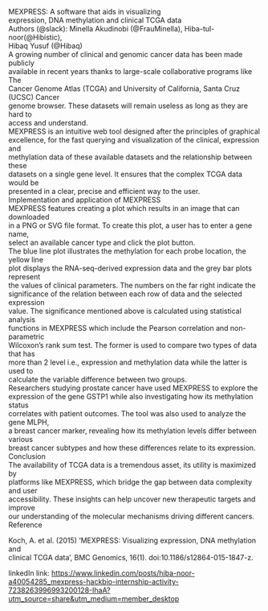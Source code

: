 MEXPRESS: A software that aids in visualizing\
expression, DNA methylation and clinical TCGA data\
Authors (@slack): Minella Akudinobi (@FrauMinella), Hiba-tul-noor(@Hibistic),\
Hibaq Yusuf (@Hibaq)\
A growing number of clinical and genomic cancer data has been made publicly\
available in recent years thanks to large-scale collaborative programs like The\
Cancer Genome Atlas (TCGA) and University of California, Santa Cruz (UCSC) Cancer\
genome browser. These datasets will remain useless as long as they are hard to\
access and understand.\
MEXPRESS is an intuitive web tool designed after the principles of graphical\
excellence, for the fast querying and visualization of the clinical, expression and\
methylation data of these available datasets and the relationship between these\
datasets on a single gene level. It ensures that the complex TCGA data would be\
presented in a clear, precise and efficient way to the user.\
Implementation and application of MEXPRESS\
MEXPRESS features creating a plot which results in an image that can downloaded\
in a PNG or SVG file format. To create this plot, a user has to enter a gene name,\
select an available cancer type and click the plot button.\
The blue line plot illustrates the methylation for each probe location, the yellow line\
plot displays the RNA-seq-derived expression data and the grey bar plots represent\
the values of clinical parameters. The numbers on the far right indicate the\
significance of the relation between each row of data and the selected expression\
value. The significance mentioned above is calculated using statistical analysis\
functions in MEXPRESS which include the Pearson correlation and non-parametric\
Wilcoxon’s rank sum test. The former is used to compare two types of data that has\
more than 2 level i.e., expression and methylation data while the latter is used to\
calculate the variable difference between two groups.\
Researchers studying prostate cancer have used MEXPRESS to explore the\
expression of the gene GSTP1 while also investigating how its methylation status\
correlates with patient outcomes. The tool was also used to analyze the gene MLPH,\
a breast cancer marker, revealing how its methylation levels differ between various\
breast cancer subtypes and how these differences relate to its expression.\
Conclusion\
The availability of TCGA data is a tremendous asset, its utility is maximized by\
platforms like MEXPRESS, which bridge the gap between data complexity and user\
accessibility. These insights can help uncover new therapeutic targets and improve\
our understanding of the molecular mechanisms driving different cancers.\
Reference

Koch, A. et al. (2015) ‘MEXPRESS: Visualizing expression, DNA methylation and \
clinical TCGA data’, BMC Genomics, 16(1). doi:10.1186/s12864-015-1847-z.

linkedIn link:
https://www.linkedin.com/posts/hiba-noor-a40054285_mexpress-hackbio-internship-activity-7238263996993200128-IhaA?utm_source=share&utm_medium=member_desktop
